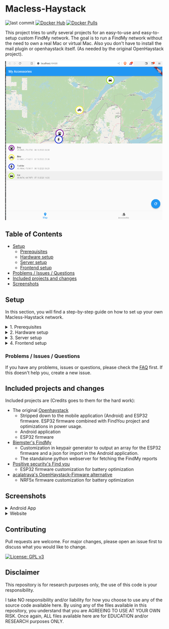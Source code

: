 # Macless-Haystack

![last commit](https://img.shields.io/github/last-commit/dchristl/macless-haystack)
[![Docker Hub](https://img.shields.io/badge/Docker%20Hub-Info-blue)](https://hub.docker.com/r/christld/macless-haystack)
[![Docker Pulls](https://img.shields.io/docker/pulls/christld/macless-haystack)](https://hub.docker.com/r/christld/macless-haystack)


This project tries to unify several projects for an easy-to-use and easy-to-setup custom FindMy network. The goal is to run a FindMy network without the need to own a real Mac or virtual Mac. Also you don't have to install the mail plugin or openhaystack itself. (As needed by the original OpenHaystack project).

<img src="images/dashboard_web.png" width="500" />

## Table of Contents

- [Setup](#setup)
  - [Prerequisites](#prerequisites)
  - [Hardware setup](#hardware-setup)
  - [Server setup](#server-setup)
  - [Frontend setup](#frontend-setup)
- [Problems / Issues / Questions](#problems--issues--questions)
- [Included projects and changes](#included-projects-and-changes)
- [Screenshots](#screenshots)

## Setup

In this section, you will find a step-by-step guide on how to set up your own Macless-Haystack network.

<details><summary>1. Prerequisites</summary>

## Prerequisites

- [Docker](https://www.docker.com/) installed
- [Python3](https://www.python.org/) and [pip3](https://pypi.org/project/pip/) installed
- Apple-ID with F2A (mobile or sms) enabled

---

</details>

<details><summary>2. Hardware setup</summary>

## Hardware setup

1. Head over to the [releases](github.com/dchristl/macless-haystack/releases/latest) section and download `generate_keys.py` and your needed firmware (ESP32 or NRF5x) zip file.

2. Execute the `generate_keys.py` script to generate your keypair. (Note: dependency `cryptography` is needed. Install it with `pip install cryptography`)

3. Unzip the firmware and flash it to your device (see [Install ESP32-firmware with your key](firmware/ESP32/README.md) or [Install NRF5x-firmware with your key](firmware/nrf5x/README.md))

> [!TIP]
> In general, any OpenHaystack-compatible device or its firmware is also compatible with Macless-Haystack (i.e. [the ST17H66](https://github.com/biemster/FindMy/tree/main/Lenze_ST17H66)). Typically, only the Base64-encoded advertisement key is required, which can be found in the .keys file after key generation.

---

</details>

<details><summary>3. Server setup</summary>

## Server setup

1. Create a new docker network

```bash
docker network create mh-network
```

2. Install [Anisette Server](https://github.com/Dadoum/anisette-v3-server):

```bash
docker run -d --restart always --name anisette -p 6969:6969 --volume anisette-v3_data:/home/Alcoholic/.config/anisette-v3/lib/ --network mh-network dadoum/anisette-v3-server
```

3. Start and set up your Macless Haystack endpoint in interactive mode:

```bash
docker run -it --restart unless-stopped --name macless-haystack -p 6176:6176 --volume mh_data:/app/endpoint/data --network mh-network christld/macless-haystack
```

###### You will be asked for your Apple-ID, password and your 2FA. If you see `serving at port 6176 over HTTP` you have all set up correctly

4. Restart your server now in background by restarting it in an other terminal

```bash
docker restart macless-haystack
```

---

</details>

<details><summary>4. Frontend setup</summary>

## Frontend setup

You can either use the frontend provided by GitHub, host the webserver for yourself or use the Android application

- *Optional*: Mobile: Install application
- *Optional*: Host: Browse to [Github Page](https://dchristl.github.io/macless-haystack/) (s. [Notes on SSL usage](FAQ.md#how-can-i-use-ssl-if-the-endpoint-runs-on-another-machine-than-the-ui))
- Import PREFIX_devices.json to your application
- If you run the frontend not on the same machine as your endpoint, you have to configure your Url in the settings

---

</details>

### Problems / Issues / Questions

If you have any problems, issues or questions, please check the [FAQ](FAQ.md) first. If this doesn't help you, create a new issue.

## Included projects and changes

Included projects are (Credits goes to them for the hard work):

- The original [Openhaystack](https://github.com/seemoo-lab/openhaystack)
  - Stripped down to the mobile application (Android) and ESP32 firmware. ESP32 firmware combined with FindYou project and optimizations in power usage.
  - Android application
  - ESP32 firmware
- [Biemster's FindMy](https://github.com/biemster/FindMy)
  - Customization in keypair generator to output an array for the ESP32 firmware and a json for import in the Android application.
  - The standalone python webserver for fetching the FindMy reports
- [Positive security's Find you](https://github.com/positive-security/find-you)
  - ESP32 firmware customization for battery optimization
- [acalatrava's OpenHaystack-Fimware alternative](https://github.com/acalatrava/openhaystack-firmware)
  - NRF5x firmware customization for battery optimization

## Screenshots

<details><summary>Android App</summary>

### Android

![Dashboard](images/history_mobile.png)
![Dashboard](images/history_mobile_2.png)
![Dashboard](images/accessories_mobile.png)
![Dashboard](images/settings_mobile.png)

</details>

<details><summary>Website</summary>

### Web

![Dashboard](images/history_web.png)
![Dashboard](images/history_web_light.png)
![Dashboard](images/accessories_web.png)

</details>

## Contributing

Pull requests are welcome. For major changes, please open an issue first to discuss what you would like to change.

[![License: GPL v3](https://img.shields.io/badge/License-GPLv3-blue.svg)](https://www.gnu.org/licenses/gpl-3.0)

## Disclaimer

This repository is for research purposes only, the use of this code is your responsibility.

I take NO responsibility and/or liability for how you choose to use any of the source code available here. By using any of the files available in this repository, you understand that you are AGREEING TO USE AT YOUR OWN RISK. Once again, ALL files available here are for EDUCATION and/or RESEARCH purposes ONLY.